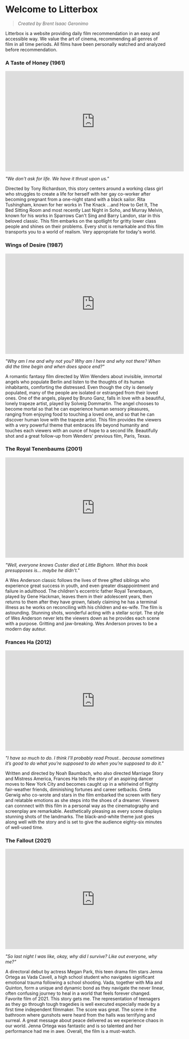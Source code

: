 # Welcome to Litterbox
> *Created by Brent Isaac Geronimo*

Litterbox is a website providing daily film recommendation in an easy and accessible way. We value the art of cinema, recommending all genres of film in all time periods. All films have been personally watched and analyzed before recommendation.


### A Taste of Honey (1961)
<iframe width="560" height="315" src="https://www.youtube.com/embed/y7LK_-rUfdU" title="YouTube video player" frameborder="0" allow="accelerometer; autoplay; clipboard-write; encrypted-media; gyroscope; picture-in-picture" allowfullscreen></iframe>

>
*"We don't ask for life. We have it thrust upon us."*
>

Directed by Tony Richardson, this story centers around a working class girl who struggles to create a life for herself with her gay co-worker after becoming pregnant from a one-night stand with a black sailor. Rita Tushingham, known for her works in The Knack ...and How to Get It, The Bed Sitting Room and most recently Last Night in Soho, and Murray Melvin, known for his works in Sparrows Can't Sing and Barry Landon, star in this beloved classic. This film embarks on the spotlight for gritty lower class people and shines on their problems. Every shot is remarkable and this film transports you to a world of realism. Very appropriate for today's world.

### Wings of Desire (1987)
<iframe width="560" height="315" src="https://www.youtube.com/embed/6r4uo4lb4h0" title="YouTube video player" frameborder="0" allow="accelerometer; autoplay; clipboard-write; encrypted-media; gyroscope; picture-in-picture" allowfullscreen></iframe>

>
*"Why am I me and why not you? Why am I here and why not there? When did the time begin and when does space end?"*
>

A romantic fantasy film directed by Wim Wenders about invisible, immortal angels who populate Berlin and listen to the thoughts of its human inhabitants, comforting the distressed. Even though the city is densely populated, many of the people are isolated or estranged from their loved ones. One of the angels, played by Bruno Ganz, falls in love with a beautiful, lonely trapeze artist, played by Solveig Dommartin. The angel chooses to become mortal so that he can experience human sensory pleasures, ranging from enjoying food to touching a loved one, and so that he can discover human love with the trapeze artist. This film provides the viewers with a very powerful theme that embraces life beyond humanity and touches each viewers with an ounce of hope to a second life. Beautifully shot and a great follow-up from Wenders' previous film, Paris, Texas.

### The Royal Tenenbaums (2001)
<iframe width="560" height="315" src="https://www.youtube.com/embed/QrxJrnVUO7Q" title="YouTube video player" frameborder="0" allow="accelerometer; autoplay; clipboard-write; encrypted-media; gyroscope; picture-in-picture" allowfullscreen></iframe>

>
*"Well, everyone knows Custer died at Little Bighorn. What this book presupposes is... maybe he didn't."*
>

A Wes Anderson classic follows the lives of three gifted siblings who experience great success in youth, and even greater disappointment and failure in adulthood. The children's eccentric father Royal Tenenbaum, played by Gene Hackman, leaves them in their adolescent years, then returns to them after they have grown, falsely claiming he has a terminal illness as he works on reconciling with his children and ex-wife. The film is astounding. Stunning shots, wonderful acting with a stellar script. The style of Wes Anderson never lets the viewers down as he provides each scene with a purpose. Gritting and jaw-breaking. Wes Anderson proves to be a modern day auteur.

### Frances Ha (2012)
<iframe width="560" height="315" src="https://www.youtube.com/embed/94rtEPIifpc" title="YouTube video player" frameborder="0" allow="accelerometer; autoplay; clipboard-write; encrypted-media; gyroscope; picture-in-picture" allowfullscreen></iframe>

>
*"I have so much to do. I think I’ll probably read Proust.. because sometimes it’s good to do what you’re supposed to do when you’re supposed to do it."*
>

Written and directed by Noah Baumbach, who also directed Marriage Story and Mistress America, Frances Ha tells the story of an aspiring dancer moves to New York City and becomes caught up in a whirlwind of flighty fair-weather friends, diminishing fortunes and career setbacks. Greta Gerwig who co-wrote and stars in the film embarked the screen with fiery and relatable emotions as she steps into the shoes of a dreamer. Viewers can connnect with this film in a personal way as the cinematography and screenplay are remarkable. Aesthetically pleasing as every scene displays stunning shots of the landmarks. The black-and-white theme just goes along well with the story and is set to give the audience eighty-six minutes of well-used time.

### The Fallout (2021)
<iframe width="560" height="315" src="https://www.youtube.com/embed/Gtl-6RCOl84" title="YouTube video player" frameborder="0" allow="accelerometer; autoplay; clipboard-write; encrypted-media; gyroscope; picture-in-picture" allowfullscreen></iframe>

>
*"So last night I was like, okay, why did I survive? Like out everyone, why me?"*
>

A directoral debut by actress Megan Park, this teen drama film stars Jenna Ortega as Vada Cavell, a high school student who navigates significant emotional trauma following a school shooting. Vada, together with Mia and Quinton, form a unique and dynamic bond as they navigate the never linear, often confusing journey to heal in a world that feels forever changed. Favorite film of 2021. This story gets me. The representation of teenagers as they go through tough tragedies is well executed especially made by a first time independent filmmaker. The score was great. The scene in the bathroom where gunshots were heard from the halls was terrifying and surreal. A great message about peace delivered  as we experience chaos in our world. Jenna Ortega was fantastic and is so talented and her performance had me in awe. Overall, the film is a must-watch.
